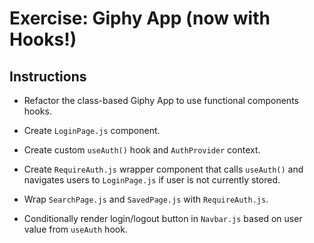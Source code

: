 # Exercise: Giphy App (now with Hooks!)

## Instructions

- Refactor the class-based Giphy App to use functional components hooks.

- Create `LoginPage.js` component.

- Create custom `useAuth()` hook and `AuthProvider` context.  

- Create `RequireAuth.js` wrapper component that calls `useAuth()` and navigates users to `LoginPage.js` if user is not currently stored.

- Wrap `SearchPage.js` and `SavedPage.js` with `RequireAuth.js`. 

- Conditionally render login/logout button in `Navbar.js` based on user value from `useAuth` hook.